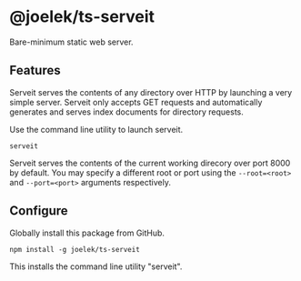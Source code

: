 # @joelek/ts-serveit

Bare-minimum static web server.

## Features

Serveit serves the contents of any directory over HTTP by launching a very simple server. Serveit only accepts GET requests and automatically generates and serves index documents for directory requests.

Use the command line utility to launch serveit.

```
serveit
```

Serveit serves the contents of the current working direcory over port 8000 by default. You may specify a different root or port using the `--root=<root>` and `--port=<port>` arguments respectively.

## Configure

Globally install this package from GitHub.

```
npm install -g joelek/ts-serveit
```

This installs the command line utility "serveit".
